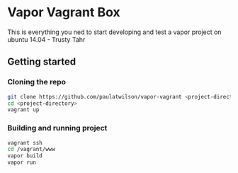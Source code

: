# Vapor Vagrant Box
This is everything you ned to start developing and test a vapor project on ubuntu 14.04 - Trusty Tahr
## Getting started

### Cloning the repo
```sh
git clone https://github.com/paulatwilson/vapor-vagrant <project-directory>
cd <project-directory>
vagrant up
```

### Building and running project

```sh
vagrant ssh
cd /vagrant/www
vapor build
vapor run
```
